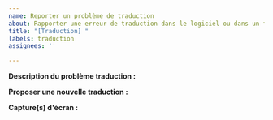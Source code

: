 ```yaml
---
name: Reporter un problème de traduction
about: Rapporter une erreur de traduction dans le logiciel ou dans un fichier Github.
title: "[Traduction] "
labels: traduction
assignees: ''

---
```

<!---Vous pouvez supprimer les sections non-nécessaires--->

<!---Indiquez où se trouve le problème. Ex: Erreur de traduction sur Form1 ou Problème de traduction dans le fichier README.md qui se situe dans le répertoire parent.--->
**Description du problème traduction :**

<!---Proposer une solution, ex: Je propose de remplacer [...] par [...]--->
**Proposer une nouvelle traduction :**

<!---Ajoutez si possible des captures d'écrans--->
**Capture(s) d'écran :**
